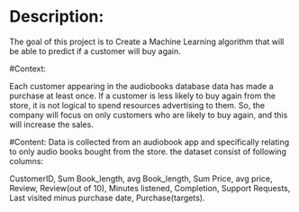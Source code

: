 # Description:
The goal of this project is to Create a Machine Learning algorithm that will be able to predict if a customer will buy again.

#Context:

Each customer appearing in the audiobooks database data has made a purchase at least once. If a customer is less likely to buy again from the store, it is not logical to spend resources advertising to them. So, the company will focus on only customers who are likely to buy again, and this will increase the sales.

#Content:
Data is collected from an audiobook app and specifically relating to only audio books bought from the store.
the dataset consist of following columns:

CustomerID, Sum Book_length, avg Book_length, Sum Price, avg price, Review, Review(out of 10), Minutes listened, Completion, Support Requests, Last visited minus purchase date, Purchase(targets).
